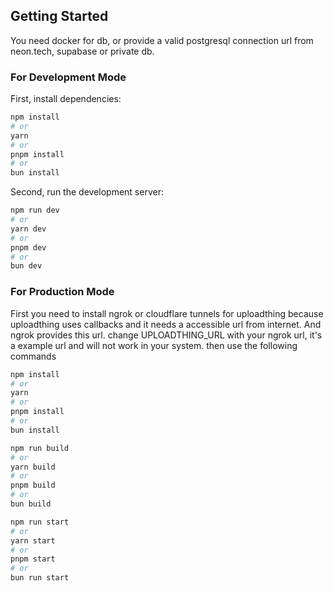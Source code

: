 ## Getting Started

You need docker for db, or provide a valid postgresql connection url from neon.tech, supabase or private db.

### For Development Mode

First, install dependencies:

```bash
npm install
# or
yarn
# or
pnpm install
# or
bun install
```

Second, run the development server:

```bash
npm run dev
# or
yarn dev
# or
pnpm dev
# or
bun dev
```

### For Production Mode

First you need to install ngrok or cloudflare tunnels for uploadthing because uploadthing uses callbacks and it needs a accessible url from internet. And ngrok provides this url.
change UPLOADTHING_URL with your ngrok url, it's a example url and will not work in your system.
then use the following commands

```bash
npm install
# or
yarn
# or
pnpm install
# or
bun install
```

```bash
npm run build
# or
yarn build
# or
pnpm build
# or
bun build
```

```bash
npm run start
# or
yarn start
# or
pnpm start
# or
bun run start
```
